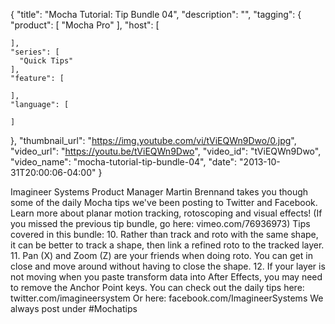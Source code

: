 {
  "title": "Mocha Tutorial: Tip Bundle 04",
  "description": "",
  "tagging": {
    "product": [
      "Mocha Pro"
    ],
    "host": [

    ],
    "series": [
      "Quick Tips"
    ],
    "feature": [

    ],
    "language": [

    ]
  },
  "thumbnail_url": "https://img.youtube.com/vi/tViEQWn9Dwo/0.jpg",
  "video_url": "https://youtu.be/tViEQWn9Dwo",
  "video_id": "tViEQWn9Dwo",
  "video_name": "mocha-tutorial-tip-bundle-04",
  "date": "2013-10-31T20:00:06-04:00"
}

Imagineer Systems Product Manager Martin Brennand takes you though some of the
daily Mocha tips we've been posting to Twitter and Facebook. Learn more about
planar motion tracking, rotoscoping and visual effects! (If you missed the
previous tip bundle, go here: vimeo.com/76936973) Tips covered in this bundle:
10\. Rather than track and roto with the same shape, it can be better to track
a shape, then link a refined roto to the tracked layer. 11\. Pan (X) and Zoom
(Z) are your friends when doing roto. You can get in close and move around
without having to close the shape. 12\. If your layer is not moving when you
paste transform data into After Effects, you may need to remove the Anchor
Point keys. You can check out the daily tips here: twitter.com/imagineersystem
Or here: facebook.com/ImagineerSystems We always post under #Mochatips


